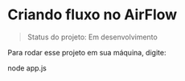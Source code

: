 <h1>Criando fluxo no AirFlow</h1>

> Status do projeto: Em desenvolvimento

Para rodar esse projeto em sua máquina, digite:


node app.js



